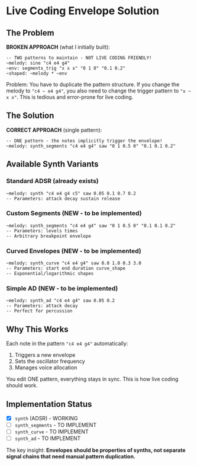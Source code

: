 # Live Coding Envelope Solution

## The Problem

**BROKEN APPROACH** (what I initially built):
```phonon
-- TWO patterns to maintain - NOT LIVE CODING FRIENDLY!
~melody: sine "c4 e4 g4"
~env: segments_trig "x x x" "0 1 0" "0.1 0.2"
~shaped: ~melody * ~env
```

Problem: You have to duplicate the pattern structure. If you change the melody to `"c4 ~ e4 g4"`, you also need to change the trigger pattern to `"x ~ x x"`. This is tedious and error-prone for live coding.

## The Solution

**CORRECT APPROACH** (single pattern):
```phonon
-- ONE pattern - the notes implicitly trigger the envelope!
~melody: synth_segments "c4 e4 g4" saw "0 1 0.5 0" "0.1 0.1 0.2"
```

## Available Synth Variants

### Standard ADSR (already exists)
```phonon
~melody: synth "c4 e4 g4 c5" saw 0.05 0.1 0.7 0.2
-- Parameters: attack decay sustain release
```

### Custom Segments (NEW - to be implemented)
```phonon
~melody: synth_segments "c4 e4 g4" saw "0 1 0.5 0" "0.1 0.1 0.2"
-- Parameters: levels times
-- Arbitrary breakpoint envelope
```

### Curved Envelopes (NEW - to be implemented)
```phonon
~melody: synth_curve "c4 e4 g4" saw 0.0 1.0 0.3 3.0
-- Parameters: start end duration curve_shape
-- Exponential/logarithmic shapes
```

### Simple AD (NEW - to be implemented)
```phonon
~melody: synth_ad "c4 e4 g4" saw 0.05 0.2
-- Parameters: attack decay
-- Perfect for percussion
```

## Why This Works

Each note in the pattern `"c4 e4 g4"` automatically:
1. Triggers a new envelope
2. Sets the oscillator frequency
3. Manages voice allocation

You edit ONE pattern, everything stays in sync. This is how live coding should work.

## Implementation Status

- [x] `synth` (ADSR) - WORKING
- [ ] `synth_segments` - TO IMPLEMENT
- [ ] `synth_curve` - TO IMPLEMENT
- [ ] `synth_ad` - TO IMPLEMENT

The key insight: **Envelopes should be properties of synths, not separate signal chains that need manual pattern duplication.**

